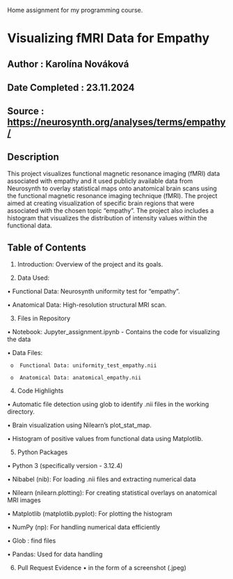 Home assignment for my programming course.

# Visualizing fMRI Data for Empathy

## Author : Karolína Nováková
## Date Completed : 23.11.2024

## Source : https://neurosynth.org/analyses/terms/empathy/

## Description
This project visualizes functional magnetic resonance imaging (fMRI) data associated with empathy and it used publicly available data from Neurosynth to overlay statistical maps onto anatomical brain scans using the functional magnetic resonance imaging technique (fMRI). The project aimed at creating visualization of specific brain regions that were associated with the chosen topic “empathy”. The project also includes a histogram that visualizes the distribution of intensity values within the functional data.

## Table of Contents
1.	Introduction: Overview of the project and its goals.
   
2.	Data Used: 


•  Functional Data: Neurosynth uniformity test for “empathy”.

•  Anatomical Data: High-resolution structural MRI scan.


3.	Files in Repository
   
   
•	Notebook: Jupyter_assignment.ipynb - Contains the code for visualizing the data

•	Data Files:


     o	Functional Data: uniformity_test_empathy.nii

     o	Anatomical Data: anatomical_empathy.nii


4.	Code Highlights
   
   
•	Automatic file detection using glob to identify .nii files in the working directory.

•	Brain visualization using Nilearn’s plot_stat_map.

•	Histogram of positive values from functional data using Matplotlib.


5.	Python Packages
   
   
•	Python 3 (specifically version - 3.12.4)

•	Nibabel (nib): For loading .nii files and extracting numerical data

•	Nilearn (nilearn.plotting): For creating statistical overlays on anatomical MRI images

•	Matplotlib (matplotlib.pyplot): For plotting the histogram

•	NumPy (np): For handling numerical data efficiently

•	Glob : find files 

•	Pandas: Used for data handling


6. Pull Request Evidence
   •	in the form of a screenshot (.jpeg)

